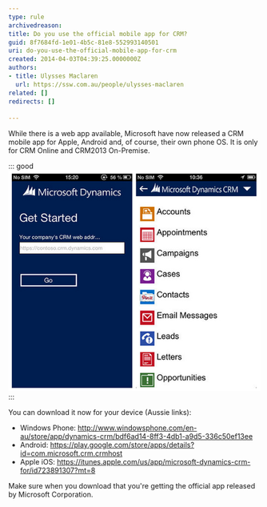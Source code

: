 ```yaml
---
type: rule
archivedreason: 
title: Do you use the official mobile app for CRM?
guid: 8f7684fd-1e01-4b5c-81e8-552993140501
uri: do-you-use-the-official-mobile-app-for-crm
created: 2014-04-03T04:39:25.0000000Z
authors:
- title: Ulysses Maclaren
  url: https://ssw.com.au/people/ulysses-maclaren
related: []
redirects: []

---
```


While there is a web app available, Microsoft have now released a CRM mobile app for Apple, Android and, of course, their own phone OS. It is only for CRM Online and CRM2013 On-Premise.

<!--endintro-->


::: good  
![Figure: CRM 2013 on your mobile gives you even more accessibility to your important company information](crm-mobile.jpg)  
:::

You can download it now for your device (Aussie links):

* Windows Phone: 
   http://www.windowsphone.com/en-au/store/app/dynamics-crm/bdf6ad14-8ff3-4db1-a9d5-336c50ef13ee
* Android: 
   https://play.google.com/store/apps/details?id=com.microsoft.crm.crmhost
* Apple iOS: 
   https://itunes.apple.com/us/app/microsoft-dynamics-crm-for/id723891307?mt=8


Make sure when you download that you're getting the official app released by Microsoft Corporation.
